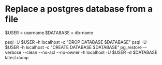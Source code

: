 # Replace a postgres database from a file

$USER = username
$DATABASE = db-name

psql -U $USER -h localhost -c "DROP DATABASE $DATABASE"
psql -U $USER -h localhost -c "CREATE DATABASE $DATABASE"
pg_restore --verbose --clean --no-acl --no-owner -h localhost -U $USER -d $DATABASE latest.dump

